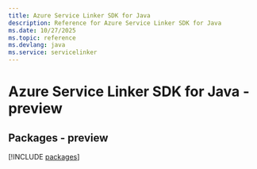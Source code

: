 ```yaml
---
title: Azure Service Linker SDK for Java
description: Reference for Azure Service Linker SDK for Java
ms.date: 10/27/2025
ms.topic: reference
ms.devlang: java
ms.service: servicelinker
---
```

# Azure Service Linker SDK for Java - preview
## Packages - preview
[!INCLUDE [packages](service-linker-index.md)]